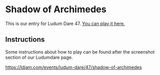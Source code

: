# Shadow of Archimedes

This is our entry for Ludum Dare 47. [You can play it here.](https://atomotron.github.io/shadow-of-archimedes/)

## Instructions

Some instructions about how to play can be found after the screenshot section of our Ludumdare page.

https://ldjam.com/events/ludum-dare/47/shadow-of-archimedes
